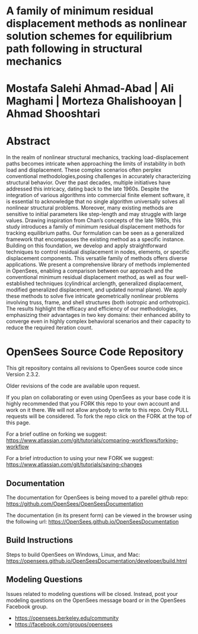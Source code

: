 # A family of minimum residual displacement methods as nonlinear solution schemes for equilibrium path following in structural mechanics
# Mostafa Salehi Ahmad-Abad | Ali Maghami | Morteza Ghalishooyan | Ahmad Shooshtari

# Abstract

In the realm of nonlinear structural mechanics, tracking load-displacement paths becomes intricate when approaching the limits of instability in both load and displacement. These complex scenarios often perplex conventional methodologies,posing challenges in accurately characterizing structural behavior. Over the past decades, multiple initiatives have addressed this intricacy, dating back to the late 1960s. Despite the integration of various algorithms into commercial finite element software, it is essential to acknowledge that no single algorithm universally solves all nonlinear structural problems. Moreover, many existing methods are sensitive to initial parameters like step-length and may struggle with large values. Drawing inspiration from Chan’s concepts of the late 1980s, this study introduces a family of minimum residual displacement methods for tracking equilibrium paths. Our formulation can be seen as a generalized framework that encompasses the existing method as a specific instance. Building on this foundation, we develop and apply straightforward techniques to control residual displacement in nodes, elements, or specific displacement components. This versatile family of methods offers diverse applications. We present a comprehensive library of methods implemented in OpenSees, enabling a comparison between our approach and the conventional minimum residual displacement method, as well as four well-established techniques (cylindrical arclength, generalized displacement, modified generalized displacement, and updated normal plane). We apply these methods to solve five intricate geometrically nonlinear problems involving truss, frame, and shell structures (both isotropic and orthotropic). The results highlight the efficacy and efficiency of our methodologies, emphasizing their advantages in two key domains: their enhanced ability to converge even in
highly complex behavioral scenarios and their capacity to reduce the required iteration count.

# OpenSees Source Code Repository

This git repository contains all revisions to OpenSees source code since Version 2.3.2.

Older revisions of the code are available upon request.

If you plan on collaborating or even using OpenSees as your base code it is highly recommended that
you FORK this repo to your own account and work on it there. We will not allow anybody to write to
this repo. Only PULL requests will be considered. To fork the repo click on the FORK at the top of this page.

For a brief outline on forking we suggest:
https://www.atlassian.com/git/tutorials/comparing-workflows/forking-workflow

For a brief introduction to using your new FORK we suggest:
https://www.atlassian.com/git/tutorials/saving-changes

## Documentation
The documentation for OpenSees is being moved to a parellel github repo:
https://github.com/OpenSees/OpenSeesDocumentation

The documentation (in its present form) can be viewed in the browser using the following url:
https://OpenSees.github.io/OpenSeesDocumentation

## Build Instructions
Steps to build OpenSees on Windows, Linux, and Mac:
https://opensees.github.io/OpenSeesDocumentation/developer/build.html

## Modeling Questions
Issues related to modeling questions will be closed. Instead, post your modeling questions on the OpenSees 
message board or in the OpenSees Facebook group.
+ https://opensees.berkeley.edu/community
+ https://facebook.com/groups/opensees
